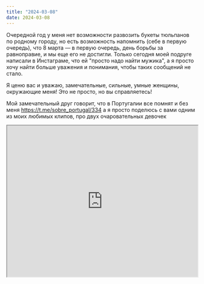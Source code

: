 ```yaml
---
title: "2024-03-08"
date: 2024-03-08
---
```

Очередной год у меня нет возможности развозить букеты тюльпанов по родному городу, но есть возможность напомнить (себе в первую очередь), что 8 марта — в первую очередь, день борьбы за равноправие, и мы еще его не достигли. Только сегодня моей подруге написали в Инстаграме, что ей "просто надо найти мужика", а я просто хочу найти больше уважения и понимания, чтобы таких сообщений не стало.

Я ценю вас и уважаю, замечательные, сильные, умные женщины, окружающие меня! Это не просто, но вы справляетесь!

Мой замечательный друг говорит, что в Португалии все помнят и без меня https://t.me/sobre_portugal/334 а я просто поделюсь с вами одним из моих любимых клипов, про двух очаровательных девочек
<iframe src="https://www.youtube.com/embed/mRfSM-lv55I?feature=oembed" width="100%" height="400"></iframe>
